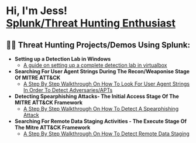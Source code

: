 <h1>Hi, I'm Jess! <br/> <a href=>Splunk/Threat Hunting Enthusiast</a>

<h2>👨‍💻 Threat Hunting Projects/Demos Using Splunk:</h2>

- <b>Setting up a Detection Lab in Windows</b>
  - [A guide on setting up a complete detection lab in virtualbox](https://github.com/joshmadakor1/Algorithms-Practice)
- <b>Searching For User Agent Strings During The Recon/Weaponise Stage Of MITRE ATT&CK</b>
  - [A Step By Step Walkthrough On How To Look For User Agent Strings In Order To Detect Adversaries/APTs](https://github.com/joshmadakor1/Algorithms-Practice)
- <b>Detecting Spearphishing Attacks- The Initial Access Stage Of The MITRE ATT&CK Framework</b>
  - [A Step By Step Walkthrough On How To Detect A Spearphishing Attack](https://github.com/joshmadakor1/Algorithms-Practice)
- <b>Searching For Remote Data Staging Activities - The Execute Stage Of The Mitre ATT&CK Framework</b>
  - [A Step By Step Walkthrough On How To Detect Remote Data Staging](https://github.com/joshmadakor1/Algorithms-Practice)
 

<!--
